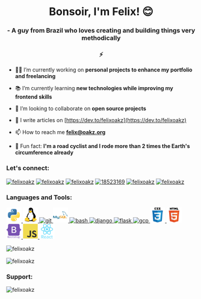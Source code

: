 <h1 align="center">Bonsoir, I'm Felix! 😊</h1>
<h3 align="center">- A guy from Brazil who loves creating and building things very methodically</h3>
<h3 align="center">⚡</h3>

- 👨‍💻 I’m currently working on **personal projects to enhance my portfolio and freelancing**

- 📚 I’m currently learning **new technologies while improving my frontend skills**

- 👥 I’m looking to collaborate on **open source projects**

- 📝 I write articles on [https://dev.to/felixoakz](https://dev.to/felixoakz)

- 📫 How to reach me **felix@oakz.org**

- 🚴 Fun fact: **I'm a road cyclist and I rode more than 2 times the Earth's circumference already**

<h3 align="left">Let's connect:</h3>
<p align="left">
<a href="https://twitter.com/felixoakz" target="blank"><img align="center" src="https://raw.githubusercontent.com/rahuldkjain/github-profile-readme-generator/master/src/images/icons/Social/twitter.svg" alt="felixoakz" height="30" width="40" /></a>
<a href="https://instagram.com/felixoakz" target="blank"><img align="center" src="https://raw.githubusercontent.com/rahuldkjain/github-profile-readme-generator/master/src/images/icons/Social/instagram.svg" alt="felixoakz" height="30" width="40" /></a>
<a href="https://linkedin.com/in/felixoakz" target="blank"><img align="center" src="https://raw.githubusercontent.com/rahuldkjain/github-profile-readme-generator/master/src/images/icons/Social/linked-in-alt.svg" alt="felixoakz" height="30" width="40" /></a>
<a href="https://stackoverflow.com/users/18523169" target="blank"><img align="center" src="https://raw.githubusercontent.com/rahuldkjain/github-profile-readme-generator/master/src/images/icons/Social/stack-overflow.svg" alt="18523169" height="30" width="40" /></a>
<a href="https://dev.to/felixoakz" target="blank"><img align="center" src="https://raw.githubusercontent.com/rahuldkjain/github-profile-readme-generator/master/src/images/icons/Social/devto.svg" alt="felixoakz" height="30" width="40" /></a>
<a href="https://www.strava.com/athletes/1186062" target="blank"><img align="center" src="https://mobbin.com/_next/image?url=https%3A%2F%2Fujasntkfphywizsdaapi.supabase.co%2Fstorage%2Fv1%2Fobject%2Fpublic%2Fcontent%2Fapp_logos%2F850a6cab-1392-439a-b910-bcdc874a5926.png&w=360&q=85" alt="felixoakz" height="30" width="30" /></a>
</p>

<h3 align="left">Languages and Tools:</h3>
<p align="left">
<a href="https://www.python.org" target="_blank" rel="noreferrer"> <img src="https://raw.githubusercontent.com/devicons/devicon/master/icons/python/python-original.svg" alt="python" width="40" height="40"/> </a>
<a href="https://www.linux.org/" target="_blank" rel="noreferrer"> <img src="https://raw.githubusercontent.com/devicons/devicon/master/icons/linux/linux-original.svg" alt="linux" width="40" height="40"/> </a>
<a href="https://git-scm.com/" target="_blank" rel="noreferrer"> <img src="https://www.vectorlogo.zone/logos/git-scm/git-scm-icon.svg" alt="git" width="40" height="40"/> </a>
<a href="https://www.mysql.com/" target="_blank" rel="noreferrer"> <img src="https://raw.githubusercontent.com/devicons/devicon/master/icons/mysql/mysql-original-wordmark.svg" alt="mysql" width="40" height="40"/> </a>
<a href="https://www.gnu.org/software/bash/" target="_blank" rel="noreferrer"> <img src="https://www.vectorlogo.zone/logos/gnu_bash/gnu_bash-icon.svg" alt="bash" width="40" height="40"/> </a> 
<a href="https://www.djangoproject.com/" target="_blank" rel="noreferrer"> <img src="https://cdn.worldvectorlogo.com/logos/django.svg" alt="django" width="40" height="40"/> </a>
<a href="https://flask.palletsprojects.com/" target="_blank" rel="noreferrer"> <img src="https://www.vectorlogo.zone/logos/pocoo_flask/pocoo_flask-icon.svg" alt="flask" width="40" height="40"/> </a>
<a href="https://cloud.google.com" target="_blank" rel="noreferrer"> <img src="https://www.vectorlogo.zone/logos/google_cloud/google_cloud-icon.svg" alt="gcp" width="40" height="40"/> </a>
<a href="https://www.w3schools.com/css/" target="_blank" rel="noreferrer"> <img src="https://raw.githubusercontent.com/devicons/devicon/master/icons/css3/css3-original-wordmark.svg" alt="css3" width="40" height="40"/> </a>
<a href="https://www.w3.org/html/" target="_blank" rel="noreferrer"> <img src="https://raw.githubusercontent.com/devicons/devicon/master/icons/html5/html5-original-wordmark.svg" alt="html5" width="40" height="40"/> </a>
<a href="https://getbootstrap.com" target="_blank" rel="noreferrer"> <img src="https://raw.githubusercontent.com/devicons/devicon/master/icons/bootstrap/bootstrap-plain-wordmark.svg" alt="bootstrap" width="40" height="40"/> </a>
<a href="https://developer.mozilla.org/en-US/docs/Web/JavaScript" target="_blank" rel="noreferrer"> <img src="https://raw.githubusercontent.com/devicons/devicon/master/icons/javascript/javascript-original.svg" alt="javascript" width="40" height="40"/> </a>
<a href="https://reactjs.org/" target="_blank" rel="noreferrer"> <img src="https://raw.githubusercontent.com/devicons/devicon/master/icons/react/react-original-wordmark.svg" alt="react" width="40" height="40"/> </a>
</p>

<p><img align="center" src="https://github-readme-stats.vercel.app/api/top-langs?username=felixoakz&show_icons=true&locale=en&layout=compact" alt="felixoakz" /></p>


<p><img align="center" src="https://github-readme-streak-stats.herokuapp.com/?user=felixoakz&" alt="felixoakz" /></p>

<h3 align="left">Support:</h3>
<p><a href="https://www.buymeacoffee.com/felixoakz"> <img align="left" src="https://cdn.buymeacoffee.com/buttons/v2/default-yellow.png" height="50" width="210" alt="felixoakz" /></a></p><br><br>
